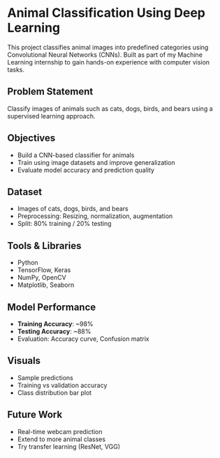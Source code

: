 #  Animal Classification Using Deep Learning

This project classifies animal images into predefined categories using Convolutional Neural Networks (CNNs). Built as part of my Machine Learning internship to gain hands-on experience with computer vision tasks.

##  Problem Statement
Classify images of animals such as cats, dogs, birds, and bears using a supervised learning approach.

##  Objectives
- Build a CNN-based classifier for animals
- Train using image datasets and improve generalization
- Evaluate model accuracy and prediction quality

##  Dataset
- Images of cats, dogs, birds, and bears
- Preprocessing: Resizing, normalization, augmentation
- Split: 80% training / 20% testing

##  Tools & Libraries
- Python  
- TensorFlow, Keras  
- NumPy, OpenCV  
- Matplotlib, Seaborn

##  Model Performance
- **Training Accuracy**: ~98%  
- **Testing Accuracy**: ~88%  
- Evaluation: Accuracy curve, Confusion matrix

##  Visuals
- Sample predictions  
- Training vs validation accuracy  
- Class distribution bar plot

##  Future Work
- Real-time webcam prediction  
- Extend to more animal classes  
- Try transfer learning (ResNet, VGG)
